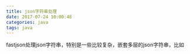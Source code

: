 ```yaml
---
title: json字符串处理
date: 2017-07-24 10:00:48
categories: java
tags: java
---
```


fastjson处理json字符串，特别是一些比较复杂，嵌套多层的json字符串，比如
<!--more-->